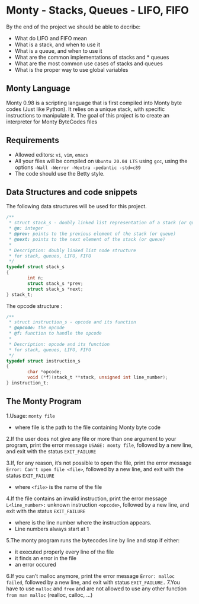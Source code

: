 # Monty - Stacks, Queues - LIFO, FIFO

By the end of the project we should be able to decribe:

* What do LIFO and FIFO mean
* What is a stack, and when to use it
* What is a queue, and when to use it
* What are the common implementations of stacks and * queues
* What are the most common use cases of stacks and queues
* What is the proper way to use global variables

## Monty Language

Monty 0.98 is a scripting language that is first compiled into Monty byte codes (Just like Python). It relies on a unique stack, with specific instructions to manipulate it. The goal of this project is to create an interpreter for Monty ByteCodes files

## Requirements

* Allowed editors: `vi`, `vim`, `emacs`
* All your files will be compiled on `Ubuntu 20.04 LTS` using `gcc`, using the options `-Wall -Werror -Wextra -pedantic -std=c89`
* The code should use the Betty style.

## Data Structures and code snippets

The following data structures will be used for this project.

```c
/**
 * struct stack_s - doubly linked list representation of a stack (or queue)
 * @n: integer
 * @prev: points to the previous element of the stack (or queue)
 * @next: points to the next element of the stack (or queue)
 *
 * Description: doubly linked list node structure
 * for stack, queues, LIFO, FIFO
 */
typedef struct stack_s
{
        int n;
        struct stack_s *prev;
        struct stack_s *next;
} stack_t;

```

The opcode structure :

```c
/**
 * struct instruction_s - opcode and its function
 * @opcode: the opcode
 * @f: function to handle the opcode
 *
 * Description: opcode and its function
 * for stack, queues, LIFO, FIFO
 */
typedef struct instruction_s
{
        char *opcode;
        void (*f)(stack_t **stack, unsigned int line_number);
} instruction_t;
```

## The Monty Program

1.Usage: `monty file`

* where file is the path to the file containing Monty byte code

2.If the user does not give any file or more than one argument to your program, print the error message `USAGE: monty file`, followed by a new line, and exit with the status `EXIT_FAILURE`

3.If, for any reason, it’s not possible to open the file, print the error message `Error: Can't open file <file>`, followed by a new line, and exit with the status `EXIT_FAILURE`

* where `<file>` is the name of the file

4.If the file contains an invalid instruction, print the error message `L<line_number>:` unknown instruction `<opcode>`, followed by a new line, and exit with the status `EXIT_FAILURE`

* where is the line number where the instruction appears.
* Line numbers always start at 1

5.The monty program runs the bytecodes line by line and stop if either:

* it executed properly every line of the file
* it finds an error in the file
* an error occured

6.If you can’t malloc anymore, print the error message `Error: malloc failed`, followed by a new line, and exit with status `EXIT_FAILURE.`
7.You have to use `malloc` and `free` and are not allowed to use any other function `from man malloc` (realloc, calloc, …)
